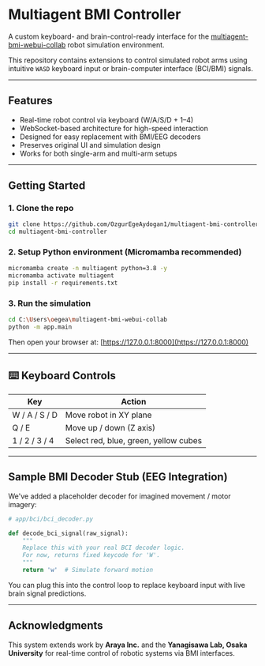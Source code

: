 # Multiagent BMI Controller 

A custom keyboard- and brain-control-ready interface for the [multiagent-bmi-webui-collab](https://github.com/arayabrain/multiagent-bmi-webui-collab) robot simulation environment.

This repository contains extensions to control simulated robot arms using intuitive `WASD` keyboard input or brain-computer interface (BCI/BMI) signals.

---

## Features

- Real-time robot control via keyboard (W/A/S/D + 1–4)
- WebSocket-based architecture for high-speed interaction
- Designed for easy replacement with BMI/EEG decoders
- Preserves original UI and simulation design
- Works for both single-arm and multi-arm setups

---

## Getting Started

### 1. Clone the repo
```bash
git clone https://github.com/OzgurEgeAydogan1/multiagent-bmi-controller.git
cd multiagent-bmi-controller
```

### 2. Setup Python environment (Micromamba recommended)
```bash
micromamba create -n multiagent python=3.8 -y
micromamba activate multiagent
pip install -r requirements.txt
```

### 3. Run the simulation
```bash
cd C:\Users\oegea\multiagent-bmi-webui-collab
python -m app.main
```

Then open your browser at: [https://127.0.0.1:8000](https://127.0.0.1:8000)

---

## ⌨️ Keyboard Controls

| Key | Action |
|-----|--------|
| W / A / S / D | Move robot in XY plane |
| Q / E         | Move up / down (Z axis) |
| 1 / 2 / 3 / 4 | Select red, blue, green, yellow cubes |

---

## Sample BMI Decoder Stub (EEG Integration)

We've added a placeholder decoder for imagined movement / motor imagery:

```python
# app/bci/bci_decoder.py

def decode_bci_signal(raw_signal):
    """
    Replace this with your real BCI decoder logic.
    For now, returns fixed keycode for 'W'.
    """
    return 'w'  # Simulate forward motion
```

You can plug this into the control loop to replace keyboard input with live brain signal predictions.

---

## Acknowledgments

This system extends work by **Araya Inc.** and the **Yanagisawa Lab, Osaka University** for real-time control of robotic systems via BMI interfaces.
